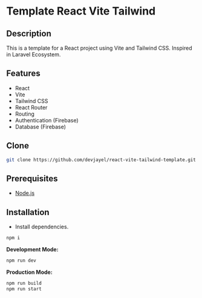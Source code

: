 # Template React Vite Tailwind

## Description
This is a template for a React project using Vite and Tailwind CSS. Inspired in Laravel Ecosystem.

## Features
- React
- Vite
- Tailwind CSS
- React Router
- Routing
- Authentication (Firebase)
- Database (Firebase)

## Clone

```bash
git clone https://github.com/devjayel/react-vite-tailwind-template.git
```

## Prerequisites

- [Node.js](https://nodejs.org/en/)

## Installation

- Install dependencies.

```bash
npm i
```

**Development Mode:**

```bash
npm run dev
```

**Production Mode:**

```bash
npm run build
npm run start
```
